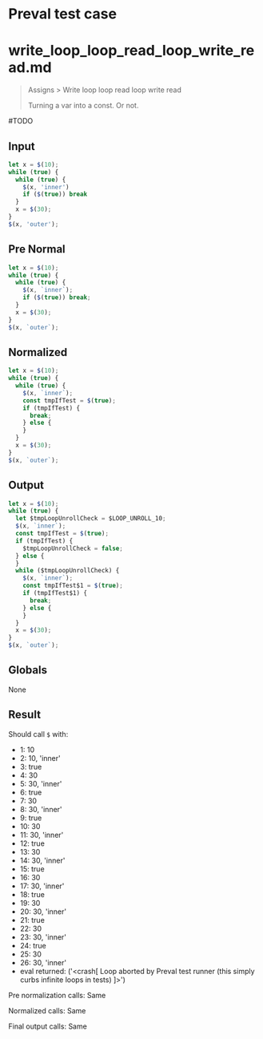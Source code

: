 # Preval test case

# write_loop_loop_read_loop_write_read.md

> Assigns > Write loop loop read loop write read
>
> Turning a var into a const. Or not.

#TODO

## Input

`````js filename=intro
let x = $(10);
while (true) {
  while (true) {
    $(x, 'inner')
    if ($(true)) break
  }
  x = $(30);
}
$(x, 'outer');
`````

## Pre Normal

`````js filename=intro
let x = $(10);
while (true) {
  while (true) {
    $(x, `inner`);
    if ($(true)) break;
  }
  x = $(30);
}
$(x, `outer`);
`````

## Normalized

`````js filename=intro
let x = $(10);
while (true) {
  while (true) {
    $(x, `inner`);
    const tmpIfTest = $(true);
    if (tmpIfTest) {
      break;
    } else {
    }
  }
  x = $(30);
}
$(x, `outer`);
`````

## Output

`````js filename=intro
let x = $(10);
while (true) {
  let $tmpLoopUnrollCheck = $LOOP_UNROLL_10;
  $(x, `inner`);
  const tmpIfTest = $(true);
  if (tmpIfTest) {
    $tmpLoopUnrollCheck = false;
  } else {
  }
  while ($tmpLoopUnrollCheck) {
    $(x, `inner`);
    const tmpIfTest$1 = $(true);
    if (tmpIfTest$1) {
      break;
    } else {
    }
  }
  x = $(30);
}
$(x, `outer`);
`````

## Globals

None

## Result

Should call `$` with:
 - 1: 10
 - 2: 10, 'inner'
 - 3: true
 - 4: 30
 - 5: 30, 'inner'
 - 6: true
 - 7: 30
 - 8: 30, 'inner'
 - 9: true
 - 10: 30
 - 11: 30, 'inner'
 - 12: true
 - 13: 30
 - 14: 30, 'inner'
 - 15: true
 - 16: 30
 - 17: 30, 'inner'
 - 18: true
 - 19: 30
 - 20: 30, 'inner'
 - 21: true
 - 22: 30
 - 23: 30, 'inner'
 - 24: true
 - 25: 30
 - 26: 30, 'inner'
 - eval returned: ('<crash[ Loop aborted by Preval test runner (this simply curbs infinite loops in tests) ]>')

Pre normalization calls: Same

Normalized calls: Same

Final output calls: Same
